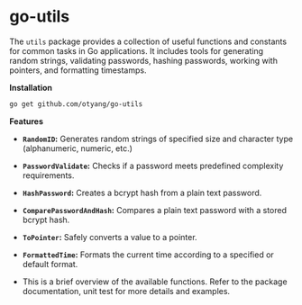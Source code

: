 # go-utils

The `utils` package provides a collection of useful functions and constants for common tasks in Go applications. It includes tools for generating random strings, validating passwords, hashing passwords, working with pointers, and formatting timestamps.

**Installation**

```bash
go get github.com/otyang/go-utils
```

**Features**

- **`RandomID`:** Generates random strings of specified size and character type (alphanumeric, numeric, etc.)
- **`PasswordValidate`:** Checks if a password meets predefined complexity requirements.
- **`HashPassword`:** Creates a bcrypt hash from a plain text password.
- **`ComparePasswordAndHash`:** Compares a plain text password with a stored bcrypt hash.
- **`ToPointer`:** Safely converts a value to a pointer.
- **`FormattedTime`:** Formats the current time according to a specified or default format.



- This is a brief overview of the available functions. Refer to the package documentation, unit test for more details and examples.
